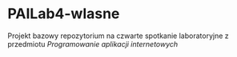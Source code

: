 # PAILab4-wlasne
Projekt bazowy repozytorium na czwarte spotkanie laboratoryjne z przedmiotu *Programowanie aplikacji internetowych*
